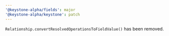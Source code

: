 ```yaml
---
'@keystone-alpha/fields': major
'@keystone-alpha/keystone': patch
---
```


`Relationship.convertResolvedOperationsToFieldValue()` has been removed.
